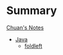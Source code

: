 # Summary

[Chuan's Notes](README.md)

- [Java](java/README.md)
    - [foldleft](java/foldleft.md)









